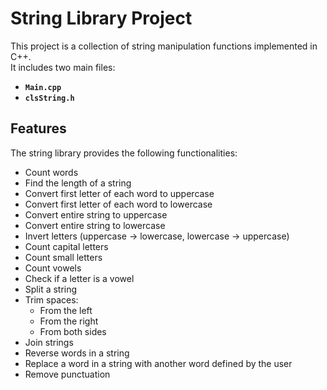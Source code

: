# String Library Project

This project is a collection of string manipulation functions implemented in C++.  
It includes two main files:

- **`Main.cpp`**
- **`clsString.h`**

## Features

The string library provides the following functionalities:

- Count words
- Find the length of a string
- Convert first letter of each word to uppercase
- Convert first letter of each word to lowercase
- Convert entire string to uppercase
- Convert entire string to lowercase
- Invert letters (uppercase → lowercase, lowercase → uppercase)
- Count capital letters
- Count small letters
- Count vowels
- Check if a letter is a vowel
- Split a string
- Trim spaces:
  - From the left
  - From the right
  - From both sides
- Join strings
- Reverse words in a string
- Replace a word in a string with another word defined by the user
- Remove punctuation

